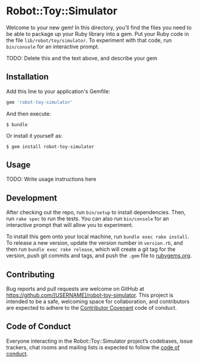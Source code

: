 # Robot::Toy::Simulator

Welcome to your new gem! In this directory, you'll find the files you need to be able to package up your Ruby library into a gem. Put your Ruby code in the file `lib/robot/toy/simulator`. To experiment with that code, run `bin/console` for an interactive prompt.

TODO: Delete this and the text above, and describe your gem

## Installation

Add this line to your application's Gemfile:

```ruby
gem 'robot-toy-simulator'
```

And then execute:

    $ bundle

Or install it yourself as:

    $ gem install robot-toy-simulator

## Usage

TODO: Write usage instructions here

## Development

After checking out the repo, run `bin/setup` to install dependencies. Then, run `rake spec` to run the tests. You can also run `bin/console` for an interactive prompt that will allow you to experiment.

To install this gem onto your local machine, run `bundle exec rake install`. To release a new version, update the version number in `version.rb`, and then run `bundle exec rake release`, which will create a git tag for the version, push git commits and tags, and push the `.gem` file to [rubygems.org](https://rubygems.org).

## Contributing

Bug reports and pull requests are welcome on GitHub at https://github.com/[USERNAME]/robot-toy-simulator. This project is intended to be a safe, welcoming space for collaboration, and contributors are expected to adhere to the [Contributor Covenant](http://contributor-covenant.org) code of conduct.

## Code of Conduct

Everyone interacting in the Robot::Toy::Simulator project’s codebases, issue trackers, chat rooms and mailing lists is expected to follow the [code of conduct](https://github.com/[USERNAME]/robot-toy-simulator/blob/master/CODE_OF_CONDUCT.md).
